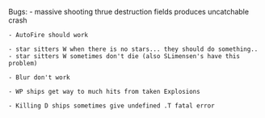 Bugs:
    - massive shooting thrue destruction fields produces uncatchable crash

    - AutoFire should work

    - star sitters W when there is no stars... they should do something..
    - star sitters W sometimes don't die (also SLimensen's have this problem)

    - Blur don't work

    - WP ships get way to much hits from taken Explosions

    - Killing D ships sometimes give undefined .T fatal error
 

